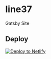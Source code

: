 # line37
Gatsby Site

## Deploy

[![Deploy to Netlify](https://www.netlify.com/img/deploy/button.svg)](https://app.netlify.com/start/deploy?repository=https://github.com/timarney/line37)
